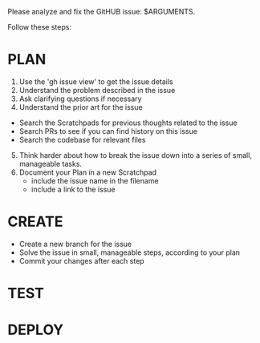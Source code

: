 Please analyze and fix the GitHUB issue: $ARGUMENTS.

Follow these steps:
# PLAN
1. Use the 'gh issue view' to get the issue details
2. Understand the problem described in the issue
3. Ask clarifying questions if necessary
4. Understand the prior art for the issue
- Search the Scratchpads for previous thoughts related to the issue
- Search PRs to see if you can find history on this issue
- Search the codebase for relevant files
5. Think harder about how to break the issue down into a series of small, manageable tasks. 
6. Document your Plan in a new Scratchpad
   - include the issue name in the filename
   - include a link to the issue

# CREATE
- Create a new branch for the issue 
- Solve the issue in small, manageable steps, according to your plan
- Commit your changes after each step

# TEST 


# DEPLOY